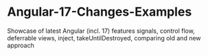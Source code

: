 # Angular-17-Changes-Examples
Showcase of latest Angular (incl. 17) features  signals, control flow, deferrable views, inject, takeUntilDestroyed,  comparing old and new approach
